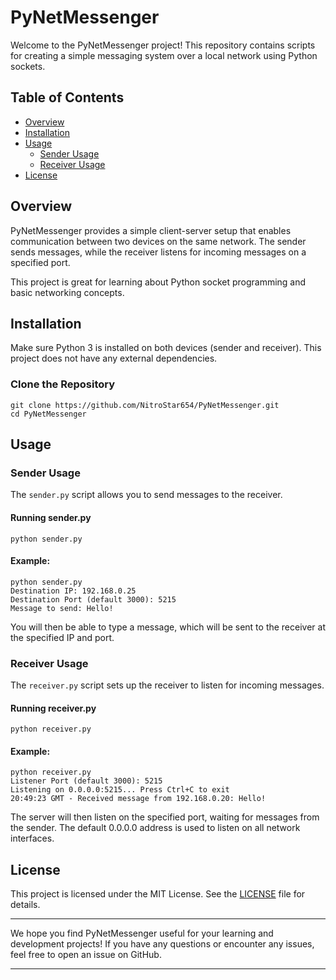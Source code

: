 # PyNetMessenger

Welcome to the PyNetMessenger project! This repository contains scripts for creating a simple messaging system over a
local network using Python sockets.

## Table of Contents

- [Overview](#overview)
- [Installation](#installation)
- [Usage](#usage)
    - [Sender Usage](#sender-usage)
    - [Receiver Usage](#receiver-usage)
- [License](#license)

## Overview

PyNetMessenger provides a simple client-server setup that enables communication between two devices on the same network.
The sender sends messages, while the receiver listens for incoming messages on a specified port.

This project is great for learning about Python socket programming and basic networking concepts.

## Installation

Make sure Python 3 is installed on both devices (sender and receiver). This project does not have any external
dependencies.

### Clone the Repository

```
git clone https://github.com/NitroStar654/PyNetMessenger.git
cd PyNetMessenger
```

## Usage

### Sender Usage

The `sender.py` script allows you to send messages to the receiver.

#### Running sender.py

```
python sender.py
```

#### Example:

```
python sender.py
Destination IP: 192.168.0.25
Destination Port (default 3000): 5215
Message to send: Hello!
```

You will then be able to type a message, which will be sent to the receiver at the specified IP and port.

### Receiver Usage

The `receiver.py` script sets up the receiver to listen for incoming messages.

#### Running receiver.py

```
python receiver.py
```

#### Example:

```
python receiver.py
Listener Port (default 3000): 5215
Listening on 0.0.0.0:5215... Press Ctrl+C to exit
20:49:23 GMT - Received message from 192.168.0.20: Hello!
```

The server will then listen on the specified port, waiting for messages from the sender. The default 0.0.0.0 address is
used
to listen on all network interfaces.

## License

This project is licensed under the MIT License. See the [LICENSE](LICENSE) file for details.

---

We hope you find PyNetMessenger useful for your learning and development projects! If you have any questions or
encounter any issues, feel free to open an issue on GitHub.

---

